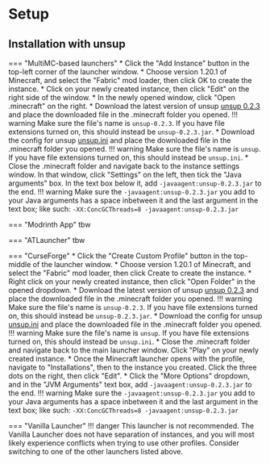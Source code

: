 # Setup

## Installation with unsup
=== "MultiMC-based launchers"
    * Click the "Add Instance" button in the top-left corner of the launcher window.
    * Choose version 1.20.1 of Minecraft, and select the "Fabric" mod loader, then click OK to create the instance.
    * Click on your newly created instance, then click "Edit" on the right side of the window.
    * In the newly opened window, click "Open .minecraft" on the right.
    * Download the latest version of unsup [unsup 0.2.3](https://git.sleeping.town/unascribed/unsup/releases/download/v0.2.3/unsup-0.2.3.jar) and place the downloaded file in the .minecraft folder you opened.
    !!! warning
        Make sure the file's name is `unsup-0.2.3`. If you have file extensions turned on, this should instead be `unsup-0.2.3.jar`.
    * Download the config for unsup [unsup.ini](https://github.com/jitterdev/osmp/releases/download/unsup/unsup.ini) and place the downloaded file in the .minecraft folder you opened.
    !!! warning
        Make sure the file's name is `unsup`. If you have file extensions turned on, this should instead be `unsup.ini`.
    * Close the .minecraft folder and navigate back to the instance settings window. In that window, click "Settings" on the left, then tick the "Java arguments" box. In the text box below it, add `-javaagent:unsup-0.2.3.jar` to the end.
    !!! warning
        Make sure the `-javaagent:unsup-0.2.3.jar` you add to your Java arguments has a space inbetween it and the last argument in the text box; like such: `-XX:ConcGCThreads=8 -javaagent:unsup-0.2.3.jar`

=== "Modrinth App"
    tbw

=== "ATLauncher"
    tbw

=== "CurseForge"
    * Click the "Create Custom Profile" button in the top-middle of the launcher window.
    * Choose version 1.20.1 of Minecraft, and select the "Fabric" mod loader, then click Create to create the instance.
    * Right click on your newly created instance, then click "Open Folder" in the opened dropdown.
    * Download the latest version of unsup [unsup 0.2.3](https://git.sleeping.town/unascribed/unsup/releases/download/v0.2.3/unsup-0.2.3.jar) and place the downloaded file in the .minecraft folder you opened.
    !!! warning
        Make sure the file's name is `unsup-0.2.3`. If you have file extensions turned on, this should instead be `unsup-0.2.3.jar`.
    * Download the config for unsup [unsup.ini](https://github.com/jitterdev/osmp/releases/download/unsup/unsup.ini) and place the downloaded file in the .minecraft folder you opened.
    !!! warning
        Make sure the file's name is `unsup`. If you have file extensions turned on, this should instead be `unsup.ini`.
    * Close the .minecraft folder and navigate back to the main launcher window. Click "Play" on your newly created instance.
    * Once the Minecraft launcher opens with the profile, navigate to "Installations", then to the instance you created. Click the three dots on the right, then click "Edit".
    * Click the "More Options" dropdown, and in the "JVM Arguments" text box, add `-javaagent:unsup-0.2.3.jar` to the end.
    !!! warning
        Make sure the `-javaagent:unsup-0.2.3.jar` you add to your Java arguments has a space inbetween it and the last argument in the text box; like such: `-XX:ConcGCThreads=8 -javaagent:unsup-0.2.3.jar`

=== "Vanilla Launcher"
    !!! danger
        This launcher is not recommended. The Vanilla Launcher does not have separation of instances, and you will most likely experience conflicts when trying to use other profiles. Consider switching to one of the other launchers listed above.
